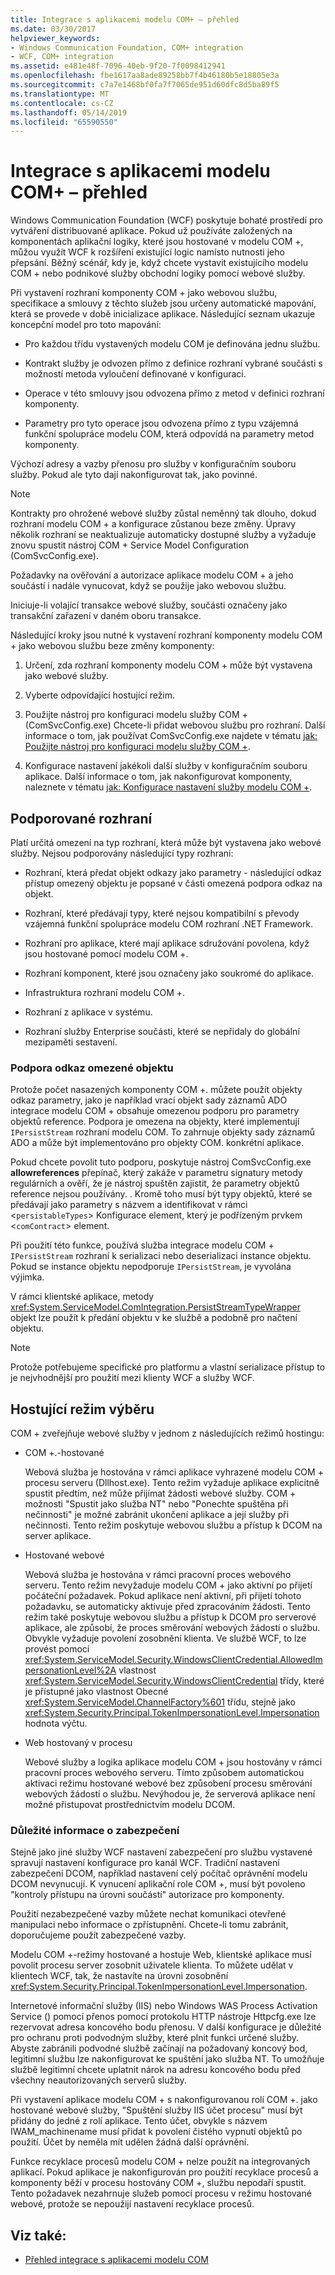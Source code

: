 ```yaml
---
title: Integrace s aplikacemi modelu COM+ – přehled
ms.date: 03/30/2017
helpviewer_keywords:
- Windows Communication Foundation, COM+ integration
- WCF, COM+ integration
ms.assetid: e481e48f-7096-40eb-9f20-7f0098412941
ms.openlocfilehash: fbe1617aa8ade89258bb7f4b46180b5e18805e3a
ms.sourcegitcommit: c7a7e1468bf0fa7f7065de951d60dfc8d5ba89f5
ms.translationtype: MT
ms.contentlocale: cs-CZ
ms.lasthandoff: 05/14/2019
ms.locfileid: "65590550"
---
```

# <a name="integrating-with-com-applications-overview"></a>Integrace s aplikacemi modelu COM+ – přehled
Windows Communication Foundation (WCF) poskytuje bohaté prostředí pro vytváření distribuované aplikace. Pokud už používáte založených na komponentách aplikační logiky, které jsou hostované v modelu COM +, můžou využít WCF k rozšíření existující logic namísto nutnosti jeho přepsání. Běžný scénář, kdy je, když chcete vystavit existujícího modelu COM + nebo podnikové služby obchodní logiky pomocí webové služby.  
  
 Při vystavení rozhraní komponenty COM + jako webovou službu, specifikace a smlouvy z těchto služeb jsou určeny automatické mapování, která se provede v době inicializace aplikace. Následující seznam ukazuje koncepční model pro toto mapování:  
  
- Pro každou třídu vystavených modelu COM je definována jednu službu.  
  
- Kontrakt služby je odvozen přímo z definice rozhraní vybrané součásti s možností metoda vyloučení definované v konfiguraci.  
  
- Operace v této smlouvy jsou odvozena přímo z metod v definici rozhraní komponenty.  
  
- Parametry pro tyto operace jsou odvozena přímo z typu vzájemná funkční spolupráce modelu COM, která odpovídá na parametry metod komponenty.  
  
 Výchozí adresy a vazby přenosu pro služby v konfiguračním souboru služby. Pokud ale tyto dají nakonfigurovat tak, jako povinné.  
  
> [!NOTE]
>  Kontrakty pro ohrožené webové služby zůstal neměnný tak dlouho, dokud rozhraní modelu COM + a konfigurace zůstanou beze změny. Úpravy několik rozhraní se neaktualizuje automaticky dostupné služby a vyžaduje znovu spustit nástroj COM + Service Model Configuration (ComSvcConfig.exe).  
  
 Požadavky na ověřování a autorizace aplikace modelu COM + a jeho součástí i nadále vynucovat, když se použije jako webovou službu.  
  
 Iniciuje-li volající transakce webové služby, součásti označeny jako transakční zařazení v daném oboru transakce.  
  
 Následující kroky jsou nutné k vystavení rozhraní komponenty modelu COM + jako webovou službu beze změny komponenty:  
  
1. Určení, zda rozhraní komponenty modelu COM + může být vystavena jako webové služby.  
  
2. Vyberte odpovídající hostující režim.  
  
3. Použijte nástroj pro konfiguraci modelu služby COM + (ComSvcConfig.exe) Chcete-li přidat webovou službu pro rozhraní. Další informace o tom, jak používat ComSvcConfig.exe najdete v tématu [jak: Použijte nástroj pro konfiguraci modelu služby COM +](../../../../docs/framework/wcf/feature-details/how-to-use-the-com-service-model-configuration-tool.md).  
  
4. Konfigurace nastavení jakékoli další služby v konfiguračním souboru aplikace. Další informace o tom, jak nakonfigurovat komponenty, naleznete v tématu [jak: Konfigurace nastavení služby modelu COM +](../../../../docs/framework/wcf/feature-details/how-to-configure-com-service-settings.md).  
  
## <a name="supported-interfaces"></a>Podporované rozhraní  
 Platí určitá omezení na typ rozhraní, která může být vystavena jako webové služby. Nejsou podporovány následující typy rozhraní:  
  
- Rozhraní, která předat objekt odkazy jako parametry - následující odkaz přístup omezený objektu je popsané v části omezená podpora odkaz na objekt.  
  
- Rozhraní, které předávají typy, které nejsou kompatibilní s převody vzájemná funkční spolupráce modelu COM rozhraní .NET Framework.  
  
- Rozhraní pro aplikace, které mají aplikace sdružování povolena, když jsou hostované pomocí modelu COM +.  
  
- Rozhraní komponent, které jsou označeny jako soukromé do aplikace.  
  
- Infrastruktura rozhraní modelu COM +.  
  
- Rozhraní z aplikace v systému.  
  
- Rozhraní služby Enterprise součásti, které se nepřidaly do globální mezipaměti sestavení.  
  
### <a name="limited-object-reference-support"></a>Podpora odkaz omezené objektu  
 Protože počet nasazených komponenty COM +. můžete použít objekty odkaz parametry, jako je například vrací objekt sady záznamů ADO integrace modelu COM + obsahuje omezenou podporu pro parametry objektů reference. Podpora je omezena na objekty, které implementují `IPersistStream` rozhraní modelu COM. To zahrnuje objekty sady záznamů ADO a může být implementováno pro objekty COM. konkrétní aplikace.  
  
 Pokud chcete povolit tuto podporu, poskytuje nástroj ComSvcConfig.exe **allowreferences** přepínač, který zakáže v parametru signatury metody regulárních a ověří, že je nástroj spuštěn zajistit, že parametry objektů reference nejsou používány. . Kromě toho musí být typy objektů, které se předávají jako parametry s názvem a identifikovat v rámci <`persistableTypes`> Konfigurace element, který je podřízeným prvkem <`comContract`> element.  
  
 Při použití této funkce, používá služba integrace modelu COM + `IPersistStream` rozhraní k serializaci nebo deserializaci instance objektu. Pokud se instance objektu nepodporuje `IPersistStream`, je vyvolána výjimka.  
  
 V rámci klientské aplikace, metody <xref:System.ServiceModel.ComIntegration.PersistStreamTypeWrapper> objekt lze použít k předání objektu v ke službě a podobně pro načtení objektu.  
  
> [!NOTE]
>  Protože potřebujeme specifické pro platformu a vlastní serializace přístup to je nejvhodnější pro použití mezi klienty WCF a služby WCF.  
  
## <a name="selecting-the-hosting-mode"></a>Hostující režim výběru  
 COM + zveřejňuje webové služby v jednom z následujících režimů hostingu:  
  
- COM +.-hostované  
  
     Webová služba je hostována v rámci aplikace vyhrazené modelu COM + procesu serveru (Dllhost.exe). Tento režim vyžaduje aplikace explicitně spustit předtím, než může přijímat žádosti webové služby. COM + možnosti "Spustit jako služba NT" nebo "Ponechte spuštěna při nečinnosti" je možné zabránit ukončení aplikace a její služby při nečinnosti. Tento režim poskytuje webovou službu a přístup k DCOM na server aplikace.  
  
- Hostované webové  
  
     Webová služba je hostována v rámci pracovní proces webového serveru. Tento režim nevyžaduje modelu COM + jako aktivní po přijetí počáteční požadavek. Pokud aplikace není aktivní, při přijetí tohoto požadavku, se automaticky aktivuje před zpracováním žádosti. Tento režim také poskytuje webovou službu a přístup k DCOM pro serverové aplikace, ale způsobí, že proces směrování webových žádostí o službu. Obvykle vyžaduje povolení zosobnění klienta. Ve službě WCF, to lze provést pomocí <xref:System.ServiceModel.Security.WindowsClientCredential.AllowedImpersonationLevel%2A> vlastnost <xref:System.ServiceModel.Security.WindowsClientCredential> třídy, které je přístupné jako vlastnost Obecné <xref:System.ServiceModel.ChannelFactory%601> třídu, stejně jako <xref:System.Security.Principal.TokenImpersonationLevel.Impersonation> hodnota výčtu.  
  
- Web hostovaný v procesu  
  
     Webové služby a logika aplikace modelu COM + jsou hostovány v rámci pracovní proces webového serveru. Tímto způsobem automatickou aktivaci režimu hostované webové bez způsobení procesu směrování webových žádostí o službu. Nevýhodou je, že serverová aplikace není možné přistupovat prostřednictvím modelu DCOM.  
  
### <a name="security-considerations"></a>Důležité informace o zabezpečení  
 Stejně jako jiné služby WCF nastavení zabezpečení pro službu vystavené spravují nastavení konfigurace pro kanál WCF. Tradiční nastavení zabezpečení DCOM, například nastavení celý počítač oprávnění modelu DCOM nevynucují. K vynucení aplikační role COM +, musí být povoleno "kontroly přístupu na úrovni součástí" autorizace pro komponenty.  
  
 Použití nezabezpečené vazby můžete nechat komunikaci otevřené manipulaci nebo informace o zpřístupnění. Chcete-li tomu zabránit, doporučujeme použít zabezpečené vazby.  
  
 Modelu COM +-režimy hostované a hostuje Web, klientské aplikace musí povolit procesu server zosobnit uživatele klienta. To můžete udělat v klientech WCF, tak, že nastavíte na úrovni zosobnění <xref:System.Security.Principal.TokenImpersonationLevel.Impersonation>.  
  
 Internetové informační služby (IIS) nebo Windows WAS Process Activation Service () pomocí přenos pomocí protokolu HTTP nástroje Httpcfg.exe lze rezervovat adresa koncového bodu přenosu. V další konfigurace je důležité pro ochranu proti podvodným služby, které plnit funkci určené služby. Abyste zabránili podvodné službě začínají na požadovaný koncový bod, legitimní službu lze nakonfigurovat ke spuštění jako služba NT. To umožňuje službě legitimní chcete uplatnit nárok na adresu koncového bodu před všechny neautorizovaných serverů služby.  
  
 Při vystavení aplikace modelu COM + s nakonfigurovanou rolí COM +. jako hostované webové služby, "Spuštění služby IIS účet procesu" musí být přidány do jedné z rolí aplikace. Tento účet, obvykle s názvem IWAM_machinename musí přidat k povolení čistého vypnutí objektů po použití. Účet by neměla mít udělen žádná další oprávnění.  
  
 Funkce recyklace procesů modelu COM + nelze použít na integrovaných aplikací. Pokud aplikace je nakonfigurován pro použití recyklace procesů a komponenty běží v procesu hostovány COM +, službu nepodaří spustit. Tento požadavek nezahrnuje služeb pomocí procesu v režimu hostované webové, protože se nepoužijí nastavení recyklace procesů.  
  
## <a name="see-also"></a>Viz také:

- [Přehled integrace s aplikacemi modelu COM](../../../../docs/framework/wcf/feature-details/integrating-with-com-applications-overview.md)
